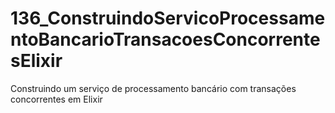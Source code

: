# 136_ConstruindoServicoProcessamentoBancarioTransacoesConcorrentesElixir
 Construindo um serviço de processamento bancário com transações concorrentes em Elixir
